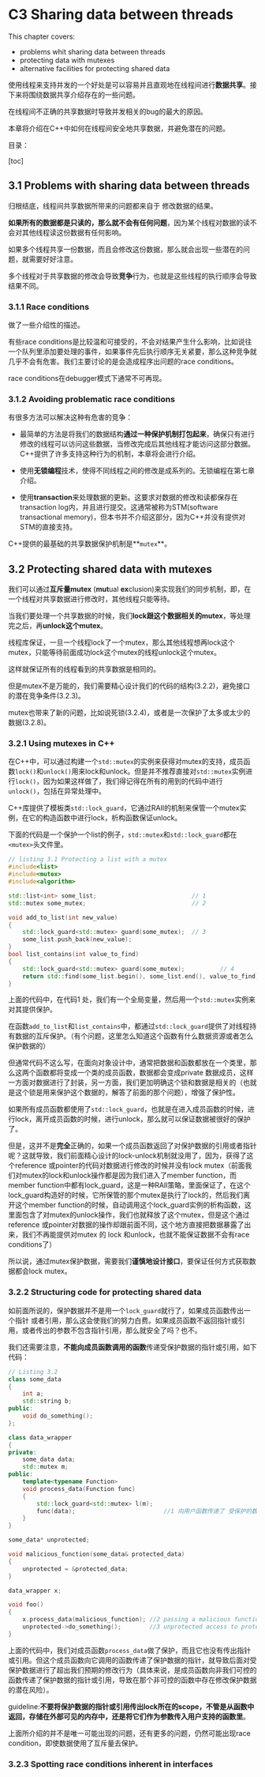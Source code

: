 # C3 Sharing data between threads

This chapter covers:

+ problems whit sharing data between threads
+ protecting data with mutexes
+ alternative facilities for protecting shared data 



使用线程来支持并发的一个好处是可以容易并且直观地在线程间进行**数据共享**。接下来将围绕数据共享介绍存在的一些问题。

在线程间不正确的共享数据时导致并发相关的bug的最大的原因。

本章将介绍在C++中如何在线程间安全地共享数据，并避免潜在的问题。

目录：

[toc]

## 3.1 Problems with sharing data between threads

归根结底，线程间共享数据所带来的问题都来自于 修改数据的结果。

**如果所有的数据都是只读的，那么就不会有任何问题**，因为某个线程对数据的读不会对其他线程读这份数据有任何影响。

如果多个线程共享一份数据，而且会修改这份数据，那么就会出现一些潜在的问题，就需要好好注意。



多个线程对于共享数据的修改会导致**竞争**行为，也就是这些线程的执行顺序会导致结果不同。



### 3.1.1 Race conditions

做了一些介绍性的描述。

有些race conditions是比较温和可接受的，不会对结果产生什么影响，比如说往一个队列里添加要处理的事件，如果事件先后执行顺序无关紧要，那么这种竞争就几乎不会有危害。我们主要讨论的是会造成程序出问题的race conditions。

race conditions在debugger模式下通常不可再现。



### 3.1.2 Avoiding problematic race conditions

有很多方法可以解决这种有危害的竞争：

+ 最简单的方法是将我们的数据结构**通过一种保护机制打包起来**，确保只有进行修改的线程可以访问这些数据，当修改完成后其他线程才能访问这部分数据。C++提供了许多支持这种行为的机制，本章将会进行介绍。
+ 使用**无锁编程**技术，使得不同线程之间的修改是成系列的。无锁编程在第七章介绍。

+ 使用**transaction**来处理数据的更新。这要求对数据的修改和读都保存在 transaction log内，并且进行提交。这通常被称为STM(software transactional memory)，但本书并不介绍这部分，因为C++并没有提供对STM的直接支持。

C++提供的最基础的共享数据保护机制是**`mutex`**。



## 3.2 Protecting shared data with mutexes

我们可以通过**互斥量mutex** (**mut**ual **ex**clusion)来实现我们的同步机制，即，在一个线程对共享数据进行修改时，其他线程只能等待。

当我们要处理一个共享数据的时候，我们**lock跟这个数据相关的mutex**，等处理完之后，再**unlock这个mutex**。

线程库保证，一旦一个线程lock了一个mutex，那么其他线程想再lock这个mutex，只能等待前面成功lock这个mutex的线程unlock这个mutex。

这样就保证所有的线程看到的共享数据是相同的。

但是mutex不是万能的，我们需要精心设计我们的代码的结构(3.2.2)，避免接口的潜在竞争条件(3.2.3)。

mutex也带来了新的问题，比如说死锁(3.2.4)，或者是一次保护了太多或太少的数据(3.2.8)。



### 3.2.1 Using mutexes in C++

在C++中，可以通过构建一个`std::mutex`的实例来获得对mutex的支持，成员函数`lock()`和`unlock()`用来lock和unlock。但是并不推荐直接对`std::mutex`实例进行`lock()`，因为如果这样做了，我们得记得在所有的用到的代码中进行`unlock()`，包括在异常处理中。

C++库提供了模板类`std::lock_guard`，它通过RAII的机制来保管一个mutex实例，在它的构造函数中进行lock，析构函数保证unlock。

下面的代码是一个保护一个list的例子，`std::mutex`和`std::lock_guard`都在`<mutex>`头文件里。

```c++
// listing 3.1 Protecting a list with a mutex
#include<list>
#include<mutex>
#include<algorithm>

std::list<int> some_list;							// 1
std::mutex some_mutex;								// 2

void add_to_list(int new_value)
{
    std::lock_guard<std::mutex> guard(some_mutex);	// 3
    some_list.push_back(new_value);
}
bool list_contains(int value_to_find)
{
    std::lock_guard<std::mutex> guard(some_mutex);			// 4
    return std::find(some_list.begin(), some_list.end(), value_to_find) != some_list.end();
}

```

上面的代码中，在代码1 处，我们有一个全局变量，然后用一个`std::mutex`实例来对其提供保护。

在函数`add_to_list`和`list_contains`中，都通过`std::lock_guard`提供了对线程持有数据的互斥保护。（有个问题，这里怎么知道这个函数有什么数据资源或者怎么保护数据的）

但通常代码不这么写，在面向对象设计中，通常把数据和函数都放在一个类里，那么这两个函数都将变成一个类的成员函数，数据都会变成private 数据成员，这样一方面对数据进行了封装，另一方面，我们更加明确这个锁和数据是相关的（也就是这个锁是用来保护这个数据的，解答了前面的那个问题），增强了保护性。

如果所有成员函数都使用了`std::lock_guard`，也就是在进入成员函数的时候，进行lock，离开成员函数的时候，进行unlock，那么就可以保证数据被很好的保护了。

但是，这并不是**完全**正确的，如果一个成员函数返回了对保护数据的引用或者指针呢？这就导致，我们前面精心设计的lock-unlock机制就没用了，因为，获得了这个reference 或pointer的代码对数据进行修改的时候并没有lock mutex（前面我们对mutex的lock和unlock操作都是因为我们进入了member function，而member function中都有lock_guard，这是一种RAII策略，里面保证了，在这个lock_guard构造好的时候，它所保管的那个mutex是执行了lock的，然后我们离开这个member function的时候，自动调用这个lock_guard实例的析构函数，这里面包含了对mutex的unlock操作，我们也就释放了这个mutex，但是这个通过reference 或pointer对数据的操作却跟前面不同，这个地方直接把数据暴露了出来，我们不再能提供对mutex 的 lock 和unlock，也就不能保证数据不会有race conditions了）

所以说，通过mutex保护数据，需要我们**谨慎地设计接口**，要保证任何方式获取数据都会lock mutex。



### 3.2.2 Structuring code for protecting shared data

如前面所说的，保护数据并不是用一个`lock_guard`就行了，如果成员函数传出一个指针  或者引用，那么这会使我们的努力白费。如果成员函数不返回指针或引用，或者传出的参数不包含指针引用，那么就安全了吗？也不。

我们还需要注意，**不能向成员函数调用的函数**传递受保护数据的指针或引用，如下代码：

```c++
// Listing 3.2
class some_data
{
    int a;
    std::string b;
public:
	void do_something();    
};

class data_wrapper
{
private:
	some_data data;
    std::mutex m;
public:
    template<typename Function>
    void process_data(Function func)
    {
        std::lock_guard<std::mutex> l(m);
        func(data);							//1 向用户函数传递了 受保护的数据
    }
}

some_data* unprotected;

void malicious_function(some_data& protected_data)
{
    unprotected = &protected_data;
}

data_wrapper x;

void foo()
{
    x.process_data(malicious_function);	//2 passing a malicious function
    unprotected->do_something();		//3 unprotected access to protected data
}
```

上面的代码中，我们对成员函数`process_data`做了保护，而且它也没有传出指针或引用。但这个成员函数向它调用的函数传递了保护数据的指针，就导致后面对受保护数据进行了超出我们预期的修改行为（具体来说，是成员函数向非我们可控的函数传递了保护数据的指针或引用，导致在那个非可控的函数中存在修改保护数据的潜在风险）。

guideline:**不要将保护数据的指针或引用传出lock所在的scope，不管是从函数中返回，存储在外部可见的内存中，还是将它们作为参数传入用户支持的函数里**。



上面所介绍的并不是唯一可能出现的问题，还有更多的问题，仍然可能出现race condition，即使数据使用了互斥量去保护。



### 3.2.3 Spotting race conditions inherent in interfaces